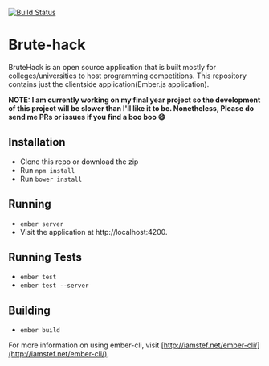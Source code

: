 [![Build Status](https://travis-ci.org/fayimora/brutehack-frontend.png)](https://travis-ci.org/fayimora/brutehack-frontend)
# Brute-hack

BruteHack is an open source application that is built mostly for colleges/universities to host
programming competitions. This repository contains just the clientside application(Ember.js application).

**NOTE: I am currently working on my final year project so the development of this project will be slower than I'll like it to be. Nonetheless, Please do send me PRs or issues if you find a boo boo :smile:**

## Installation

* Clone this repo or download the zip
* Run `npm install`
* Run `bower install`

## Running

* `ember server`
* Visit the application at http://localhost:4200.

## Running Tests

* `ember test`
* `ember test --server`

## Building

* `ember build`

For more information on using ember-cli, visit [http://iamstef.net/ember-cli/](http://iamstef.net/ember-cli/).
